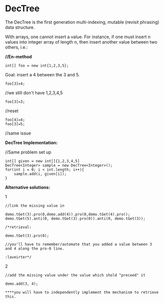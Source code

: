 # DecTree

The DecTree is the first generation multi-indexing, mutable (revisit phrasing) data structure.

With arrays, one cannot insert a value. For instance, if one must insert n values into integer array of length n, then insert another value between two others, i.e.:

**//En-method**

    int[] foo = new int{1,2,3,5};

Goal: insert a 4 between the 3 and 5.

    foo[3]=4;

//we still don't have 1,2,3,4,5

    foo[3]=3;

//reset

    foo[4]=4;
    foo[3]=5;

//same issue

**DecTree Implementation:**

//Same problem set up

    int[] given = new int[]{1,2,3,4,5]
    DecTree<Integer> sample = new DecTree<Integer>();
    for(int i = 0; i < int.length; i++){
        sample.add(i, given[i]);
    }


**Alternative solutions:**

1

    //link the missing value in

    demo.tGet(3).pro(0,demo.add(4)).pro(0,demo.tGet(4).pro();
    demo.tGet(5).anti(0, demo.tGet(3).pro(0)).anti(0, demo.tGet(3));

    /*retrieval:

    demo.tGet(3).pro(0);
    
    //you'll have to remember/automate that you added a value between 3 and 4 along the pro-0 line.

    :laveirter*/




2

    //add the missing value under the value which shold "preceed" it

    demo.add(3, 4);

    ****you will have to independently implement the mechanism to retrieve this. 




